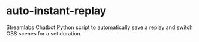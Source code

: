 # auto-instant-replay
Streamlabs Chatbot Python script to automatically save a replay and switch OBS scenes for a set duration.
